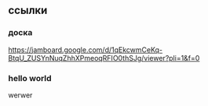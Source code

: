 ## ссылки
### доска
https://jamboard.google.com/d/1qEkcwmCeKq-BtqU_ZUSYnNuqZhhXPmeoqRFIO0thSJg/viewer?pli=1&f=0

### hello world
werwer
